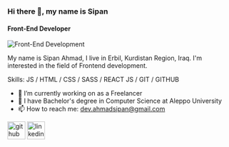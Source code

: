 ### Hi there 👋, my name is Sipan
#### Front-End Developer
![Front-End Development](https://media.licdn.com/dms/image/D4E16AQFRUGrVP2S20w/profile-displaybackgroundimage-shrink_350_1400/0/1682427326864?e=1712188800&v=beta&t=umwMgI9TwkZaKnLsa3btOolwtdwc9jmVPLm5VL-Zz6M)


My name is Sipan Ahmad, I live in Erbil, Kurdistan Region, Iraq. I'm interested in the field of Frontend development.

Skills:  JS / HTML / CSS / SASS / REACT JS / GIT / GITHUB

- 🔭 I’m currently working on as a Freelancer 
- 🌱 I have Bachelor's degree in Computer Science at Aleppo University 
- 📫 How to reach me: dev.ahmadsipan@gmail.com 


[<img src='https://cdn.jsdelivr.net/npm/simple-icons@3.0.1/icons/github.svg' alt='github' height='40'>](https://github.com/sipanahmad)  [<img src='https://cdn.jsdelivr.net/npm/simple-icons@3.0.1/icons/linkedin.svg' alt='linkedin' height='40'>](https://www.linkedin.com/in/ahmadsipan/) 

